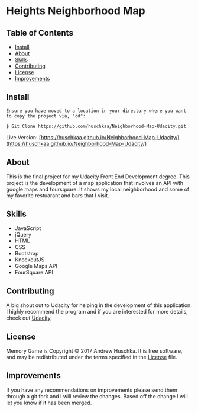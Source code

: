 # Heights Neighborhood Map

## Table of Contents
* [Install](#install)
* [About](#About)
* [Skills](#skills)
* [Contributing](#contributing)
* [License](#license)
* [Improvements](#improvements)

## Install
```
Ensure you have moved to a location in your directory where you want to copy the project via, "cd":

$ Git Clone https://github.com/huschkaa/Neighborhood-Map-Udacity.git
```
Live Version:
[https://huschkaa.github.io/Neighborhood-Map-Udacity/](https://huschkaa.github.io/Neighborhood-Map-Udacity/)

## About

This is the final project for my Udacity Front End Development degree. This project is the development of a map application that involves an API with google maps and foursquare. It shows my local neighborhood and some of my favorite restuarant and bars that I visit.

## Skills

- JavaScript
- jQuery
- HTML
- CSS
- Bootstrap
- KnockoutJS
- Google Maps API
- FourSquare API

## Contributing

A big shout out to Udacity for helping in the development of this application. I highly recommend the program and if you are interested for more details, check out [Udacity](https://www.udacity.com/course/front-end-web-developer-nanodegree--nd001).

## License
Memory Game is Copyright © 2017 Andrew Huschka. It is free software, and may be redistributed under the terms specified in the [License](License.txt) file.

## Improvements
If you have any recommendations on improvements please send them through a git fork and I will review the changes. Based off the change I will let you know if it has been merged.
